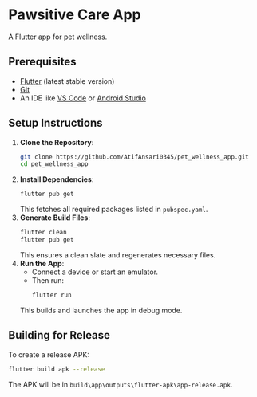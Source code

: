 # Pawsitive Care App 
A Flutter app for pet wellness. 
 
## Prerequisites 
- [Flutter](https://flutter.dev/docs/get-started/install) (latest stable version) 
- [Git](https://git-scm.com/downloads) 
- An IDE like [VS Code](https://code.visualstudio.com/) or [Android Studio](https://developer.android.com/studio) 
 
## Setup Instructions 
1. **Clone the Repository**: 
   ```bash 
   git clone https://github.com/AtifAnsari0345/pet_wellness_app.git 
   cd pet_wellness_app 
   ``` 
2. **Install Dependencies**: 
   ```bash 
   flutter pub get 
   ``` 
   This fetches all required packages listed in `pubspec.yaml`. 
3. **Generate Build Files**: 
   ```bash 
   flutter clean 
   flutter pub get 
   ``` 
   This ensures a clean slate and regenerates necessary files. 
4. **Run the App**: 
   - Connect a device or start an emulator. 
   - Then run: 
     ```bash 
     flutter run 
     ``` 
   This builds and launches the app in debug mode. 
 
## Building for Release 
To create a release APK: 
```bash 
flutter build apk --release 
``` 
The APK will be in `build\app\outputs\flutter-apk\app-release.apk`. 

